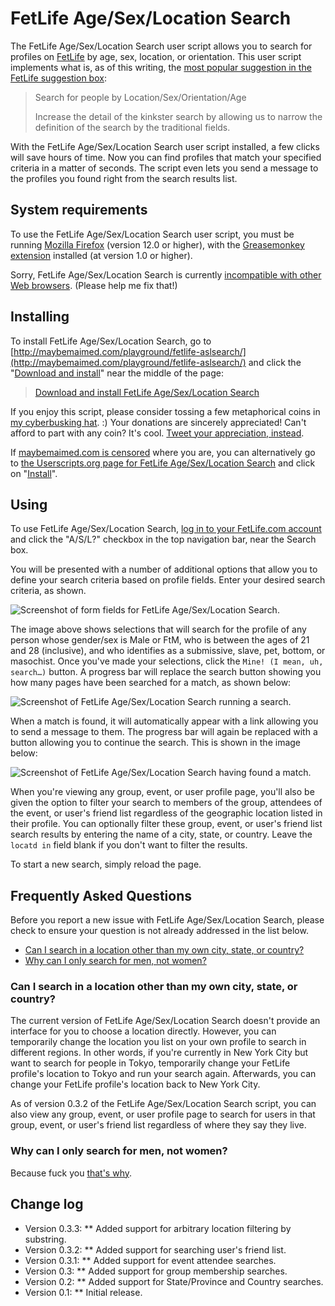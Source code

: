 # FetLife Age/Sex/Location Search

The FetLife Age/Sex/Location Search user script allows you to search for profiles on [FetLife](https://fetlife.com/) by age, sex, location, or orientation. This user script implements what is, as of this writing, the [most popular suggestion in the FetLife suggestion box](https://fetlife.com/improvements/78):

> Search for people by Location/Sex/Orientation/Age
>
> Increase the detail of the kinkster search by allowing us to narrow the definition of the search by the traditional fields.

With the FetLife Age/Sex/Location Search user script installed, a few clicks will save hours of time. Now you can find profiles that match your specified criteria in a matter of seconds. The script even lets you send a message to the profiles you found right from the search results list.

## System requirements

To use the FetLife Age/Sex/Location Search user script, you must be running [Mozilla Firefox](http://getfirefox.com/) (version 12.0 or higher), with the [Greasemonkey extension](https://addons.mozilla.org/en-US/firefox/addon/greasemonkey/) installed (at version 1.0 or higher).

Sorry, FetLife Age/Sex/Location Search is currently [incompatible with other Web browsers](https://github.com/meitar/fetlife-aslsearch/issues/1). (Please help me fix that!)

## Installing

To install FetLife Age/Sex/Location Search, go to [http://maybemaimed.com/playground/fetlife-aslsearch/](http://maybemaimed.com/playground/fetlife-aslsearch/) and click the "[Download and install](https://userscripts.org/scripts/source/146293.user.js)" near the middle of the page:

> [Download and install FetLife Age/Sex/Location Search](https://userscripts.org/scripts/source/146293.user.js)

If you enjoy this script, please consider tossing a few metaphorical coins in [my cyberbusking hat](http://maybemaimed.com/cyberbusking/). :) Your donations are sincerely appreciated! Can't afford to part with any coin? It's cool. [Tweet your appreciation, instead](https://twitter.com/intent/tweet?text=Ever%20wanted%20to%20search%20%23FetLife%20profiles%20by%20age%2Fsex%2Flocation%2Frole%3F%20Now%20we%20can%3A%20http%3A%2F%2Fmaybemaimed.com%2Fplayground%2Ffetlife-aslsearch%2F%20All%20thx%20to%20%40maymaym%3A%20http%3A%2F%2Fmaybemaimed.com%2Fcyberbusking%2F).

If [maybemaimed.com is censored](http://maybemaimed.com/where-im-censored/) where you are, you can alternatively go to [the Userscripts.org page for FetLife Age/Sex/Location Search](https://userscripts.org/scripts/show/146293) and click on "[Install](http://userscripts.org/scripts/source/146293.user.js)".

## Using

To use FetLife Age/Sex/Location Search, [log in to your FetLife.com account](https://fetlife.com/login) and click the "A/S/L?" checkbox in the top navigation bar, near the Search box.

You will be presented with a number of additional options that allow you to define your search criteria based on profile fields. Enter your desired search criteria, as shown.

![Screenshot of form fields for FetLife Age/Sex/Location Search.](http://i.imgur.com/k6YEm.png)

The image above shows selections that will search for the profile of any person whose gender/sex is Male or FtM, who is between the ages of 21 and 28 (inclusive), and who identifies as a submissive, slave, pet,  bottom, or masochist. Once you've made your selections, click the `Mine! (I mean, uh, search…)` button. A progress bar will replace the search button showing you how many pages have been searched for a match, as shown below:

![Screenshot of FetLife Age/Sex/Location Search running a search.](http://i.imgur.com/zRBnN.png)

When a match is found, it will automatically appear with a link allowing you to send a message to them. The progress bar will again be replaced with a button allowing you to continue the search. This is shown in the image below:

![Screenshot of FetLife Age/Sex/Location Search having found a match.](http://i.imgur.com/0p66t.png)

When you're viewing any group, event, or user profile page, you'll also be given the option to filter your search to members of the group, attendees of the event, or user's friend list regardless of the geographic location listed in their profile. You can optionally filter these group, event, or user's friend list search results by entering the name of a city, state, or country. Leave the `locatd in` field blank if you don't want to filter the results.

To start a new search, simply reload the page.

## Frequently Asked Questions

Before you report a new issue with FetLife Age/Sex/Location Search, please check to ensure your question is not already addressed in the list below.

* [Can I search in a location other than my own city, state, or country?](#can-i-search-in-a-location-other-than-my-own-city-state-or-country)
* [Why can I only search for men, not women?](#why-can-i-only-search-for-men-not-women)

### Can I search in a location other than my own city, state, or country?

The current version of FetLife Age/Sex/Location Search doesn't provide an interface for you to choose a location directly. However, you can temporarily change the location you list on your own profile to search in different regions. In other words, if you're currently in New York City but want to search for people in Tokyo, temporarily change your FetLife profile's location to Tokyo and run your search again. Afterwards, you can change your FetLife profile's location back to New York City.

As of version 0.3.2 of the FetLife Age/Sex/Location Search script, you can also view any group, event, or user profile page to search for users in that group, event, or user's friend list regardless of where they say they live.

### Why can I only search for men, not women?

Because fuck you [that's why](http://www.notjustbitchy.com/?p=496).

## Change log

* Version 0.3.3:
** Added support for arbitrary location filtering by substring.
* Version 0.3.2:
** Added support for searching user's friend list.
* Version 0.3.1:
** Added support for event attendee searches.
* Version 0.3:
** Added support for group membership searches.
* Version 0.2:
** Added support for State/Province and Country searches.
* Version 0.1:
** Initial release.

